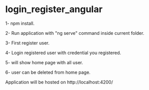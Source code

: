 # login_register_angular

1- npm install.

2- Run application with "ng serve" command inside current folder.

3- First register user.

4- Login registered user with credential you registered.

5- will show home page with all user.

6- user can be deleted from home page.



Application will be hosted on
   http://localhost:4200/
